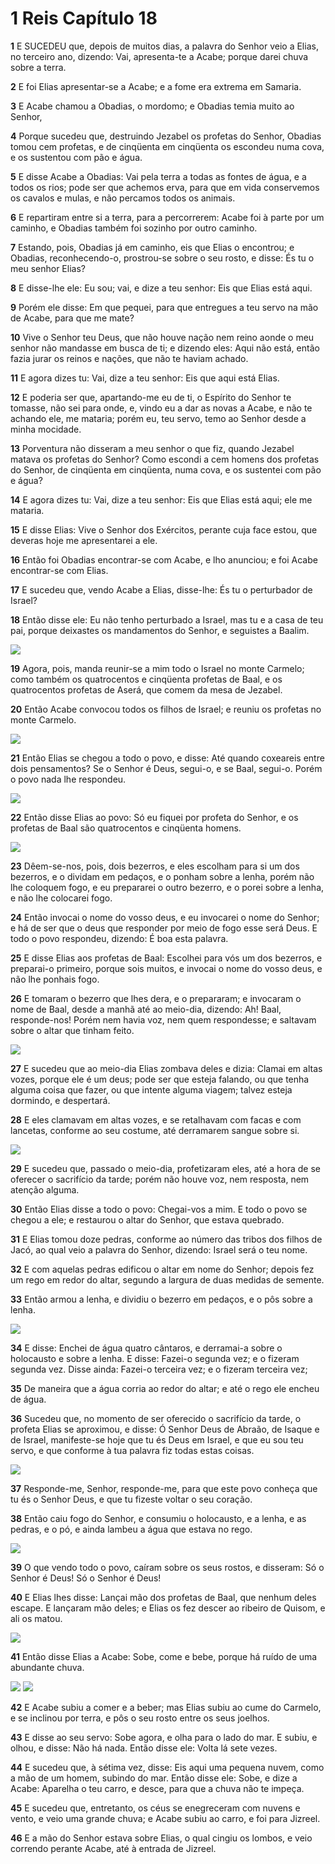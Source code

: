 # 1 Reis Capítulo 18

**1** 	E SUCEDEU que, depois de muitos dias, a palavra do Senhor veio a Elias, no terceiro ano, dizendo: Vai, apresenta-te a Acabe; porque darei chuva sobre a terra.

**2** 	E foi Elias apresentar-se a Acabe; e a fome era extrema em Samaria.

**3** 	E Acabe chamou a Obadias, o mordomo; e Obadias temia muito ao Senhor,

**4** 	Porque sucedeu que, destruindo Jezabel os profetas do Senhor, Obadias tomou cem profetas, e de cinqüenta em cinqüenta os escondeu numa cova, e os sustentou com pão e água.

**5** 	E disse Acabe a Obadias: Vai pela terra a todas as fontes de água, e a todos os rios; pode ser que achemos erva, para que em vida conservemos os cavalos e mulas, e não percamos todos os animais.

**6** 	E repartiram entre si a terra, para a percorrerem: Acabe foi à parte por um caminho, e Obadias também foi sozinho por outro caminho.

**7** 	Estando, pois, Obadias já em caminho, eis que Elias o encontrou; e Obadias, reconhecendo-o, prostrou-se sobre o seu rosto, e disse: És tu o meu senhor Elias?

**8** 	E disse-lhe ele: Eu sou; vai, e dize a teu senhor: Eis que Elias está aqui.

**9** 	Porém ele disse: Em que pequei, para que entregues a teu servo na mão de Acabe, para que me mate?

**10** 	Vive o Senhor teu Deus, que não houve nação nem reino aonde o meu senhor não mandasse em busca de ti; e dizendo eles: Aqui não está, então fazia jurar os reinos e nações, que não te haviam achado.

**11** 	E agora dizes tu: Vai, dize a teu senhor: Eis que aqui está Elias.

**12** 	E poderia ser que, apartando-me eu de ti, o Espírito do Senhor te tomasse, não sei para onde, e, vindo eu a dar as novas a Acabe, e não te achando ele, me mataria; porém eu, teu servo, temo ao Senhor desde a minha mocidade.

**13** 	Porventura não disseram a meu senhor o que fiz, quando Jezabel matava os profetas do Senhor? Como escondi a cem homens dos profetas do Senhor, de cinqüenta em cinqüenta, numa cova, e os sustentei com pão e água?

**14** 	E agora dizes tu: Vai, dize a teu senhor: Eis que Elias está aqui; ele me mataria.

**15** 	E disse Elias: Vive o Senhor dos Exércitos, perante cuja face estou, que deveras hoje me apresentarei a ele.

**16** 	Então foi Obadias encontrar-se com Acabe, e lho anunciou; e foi Acabe encontrar-se com Elias.

**17** 	E sucedeu que, vendo Acabe a Elias, disse-lhe: És tu o perturbador de Israel?

**18** 	Então disse ele: Eu não tenho perturbado a Israel, mas tu e a casa de teu pai, porque deixastes os mandamentos do Senhor, e seguistes a Baalim.

![](../Images/SweetPublishing/11-18-1.jpg) 

**19** 	Agora, pois, manda reunir-se a mim todo o Israel no monte Carmelo; como também os quatrocentos e cinqüenta profetas de Baal, e os quatrocentos profetas de Aserá, que comem da mesa de Jezabel.

**20** 	Então Acabe convocou todos os filhos de Israel; e reuniu os profetas no monte Carmelo.

![](../Images/SweetPublishing/11-18-2.jpg) 

**21** 	Então Elias se chegou a todo o povo, e disse: Até quando coxeareis entre dois pensamentos? Se o Senhor é Deus, segui-o, e se Baal, segui-o. Porém o povo nada lhe respondeu.

![](../Images/SweetPublishing/11-18-3.jpg) 

**22** 	Então disse Elias ao povo: Só eu fiquei por profeta do Senhor, e os profetas de Baal são quatrocentos e cinqüenta homens.

![](../Images/SweetPublishing/11-18-4.jpg) 

**23** 	Dêem-se-nos, pois, dois bezerros, e eles escolham para si um dos bezerros, e o dividam em pedaços, e o ponham sobre a lenha, porém não lhe coloquem fogo, e eu prepararei o outro bezerro, e o porei sobre a lenha, e não lhe colocarei fogo.

**24** 	Então invocai o nome do vosso deus, e eu invocarei o nome do Senhor; e há de ser que o deus que responder por meio de fogo esse será Deus. E todo o povo respondeu, dizendo: É boa esta palavra.

**25** 	E disse Elias aos profetas de Baal: Escolhei para vós um dos bezerros, e preparai-o primeiro, porque sois muitos, e invocai o nome do vosso deus, e não lhe ponhais fogo.

**26** 	E tomaram o bezerro que lhes dera, e o prepararam; e invocaram o nome de Baal, desde a manhã até ao meio-dia, dizendo: Ah! Baal, responde-nos! Porém nem havia voz, nem quem respondesse; e saltavam sobre o altar que tinham feito.

![](../Images/SweetPublishing/11-18-5.jpg) 

**27** 	E sucedeu que ao meio-dia Elias zombava deles e dizia: Clamai em altas vozes, porque ele é um deus; pode ser que esteja falando, ou que tenha alguma coisa que fazer, ou que intente alguma viagem; talvez esteja dormindo, e despertará.

**28** 	E eles clamavam em altas vozes, e se retalhavam com facas e com lancetas, conforme ao seu costume, até derramarem sangue sobre si.

![](../Images/SweetPublishing/11-18-6.jpg) 

**29** 	E sucedeu que, passado o meio-dia, profetizaram eles, até a hora de se oferecer o sacrifício da tarde; porém não houve voz, nem resposta, nem atenção alguma.

**30** 	Então Elias disse a todo o povo: Chegai-vos a mim. E todo o povo se chegou a ele; e restaurou o altar do Senhor, que estava quebrado.

**31** 	E Elias tomou doze pedras, conforme ao número das tribos dos filhos de Jacó, ao qual veio a palavra do Senhor, dizendo: Israel será o teu nome.

**32** 	E com aquelas pedras edificou o altar em nome do Senhor; depois fez um rego em redor do altar, segundo a largura de duas medidas de semente.

**33** 	Então armou a lenha, e dividiu o bezerro em pedaços, e o pôs sobre a lenha.

![](../Images/SweetPublishing/11-18-7.jpg) 

**34** 	E disse: Enchei de água quatro cântaros, e derramai-a sobre o holocausto e sobre a lenha. E disse: Fazei-o segunda vez; e o fizeram segunda vez. Disse ainda: Fazei-o terceira vez; e o fizeram terceira vez;

**35** 	De maneira que a água corria ao redor do altar; e até o rego ele encheu de água.

**36** 	Sucedeu que, no momento de ser oferecido o sacrifício da tarde, o profeta Elias se aproximou, e disse: Ó Senhor Deus de Abraão, de Isaque e de Israel, manifeste-se hoje que tu és Deus em Israel, e que eu sou teu servo, e que conforme à tua palavra fiz todas estas coisas.

![](../Images/SweetPublishing/11-18-8.jpg) 

**37** 	Responde-me, Senhor, responde-me, para que este povo conheça que tu és o Senhor Deus, e que tu fizeste voltar o seu coração.

**38** 	Então caiu fogo do Senhor, e consumiu o holocausto, e a lenha, e as pedras, e o pó, e ainda lambeu a água que estava no rego.

![](../Images/SweetPublishing/11-18-9.jpg) 

**39** 	O que vendo todo o povo, caíram sobre os seus rostos, e disseram: Só o Senhor é Deus! Só o Senhor é Deus!

**40** 	E Elias lhes disse: Lançai mão dos profetas de Baal, que nenhum deles escape. E lançaram mão deles; e Elias os fez descer ao ribeiro de Quisom, e ali os matou.

![](../Images/SweetPublishing/11-18-10.jpg) 

**41** 	Então disse Elias a Acabe: Sobe, come e bebe, porque há ruído de uma abundante chuva.

![](../Images/SweetPublishing/11-18-11.jpg) ![](../Images/SweetPublishing/11-18-12.jpg) 

**42** 	E Acabe subiu a comer e a beber; mas Elias subiu ao cume do Carmelo, e se inclinou por terra, e pôs o seu rosto entre os seus joelhos.

**43** 	E disse ao seu servo: Sobe agora, e olha para o lado do mar. E subiu, e olhou, e disse: Não há nada. Então disse ele: Volta lá sete vezes.

**44** 	E sucedeu que, à sétima vez, disse: Eis aqui uma pequena nuvem, como a mão de um homem, subindo do mar. Então disse ele: Sobe, e dize a Acabe: Aparelha o teu carro, e desce, para que a chuva não te impeça.

**45** 	E sucedeu que, entretanto, os céus se enegreceram com nuvens e vento, e veio uma grande chuva; e Acabe subiu ao carro, e foi para Jizreel.

**46** 	E a mão do Senhor estava sobre Elias, o qual cingiu os lombos, e veio correndo perante Acabe, até à entrada de Jizreel.

